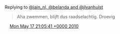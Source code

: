 Replying to [@iain\_nl, @belanda and @jlvanhulst](https://twitter.com/iain_nl/status/14183202924)

> Aha zwemmen, blijft dus raadselachtig\. Droevig

<img src="../../media/tweet.ico" width="12" /> [Mon May 17 21:05:41 +0000 2010](https://twitter.com/DromerDenker/status/14183357181)